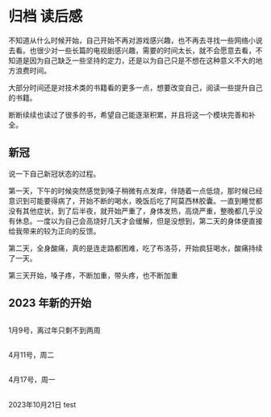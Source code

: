 # 归档 读后感

不知道从什么时候开始，自己开始不再对游戏感兴趣，也不再去寻找一些网络小说去看。也很少对一些长篇的电视剧感兴趣，需要的时间太长，就不会愿意去看，不知道是因为自己缺乏一些坚持的定力，还是以为自己只是不想在这种意义不大的地方浪费时间。

大部分时间还是对技术类的书籍看的更多一点，想要改变自己，阅读一些提升自己的书籍。  

断断续续也读过了很多的书，希望自己能逐渐积累，并且将这一个模块完善和补全。

## 新冠

说一下自己新冠状态的过程。

第一天，下午的时候突然感觉到嗓子稍微有点发痒，伴随着一点低烧，那时候已经意识到可能要得病了，开始不断的喝水，晚饭后吃了阿莫西林胶囊。一直到睡觉都没有其他症状，到了后半夜，就开始严重了，身体发热，高烧严重，整晚都几乎没有休息。一度以为自己会高烧好几天才会缓解，但是没想到，第二天的身体便直接给我带来的较为正向的反馈。

第二天，全身酸痛，真的是连走路都困难，吃了布洛芬，开始疯狂喝水，酸痛持续了一天。

第三天开始，嗓子疼，不断加重，带头疼，也不断加重

## 2023 年新的开始

## 

1月9号，离过年只剩不到两周

## 

4月11号，周二

##

4月17号，周一

## 

2023年10月21日 test
